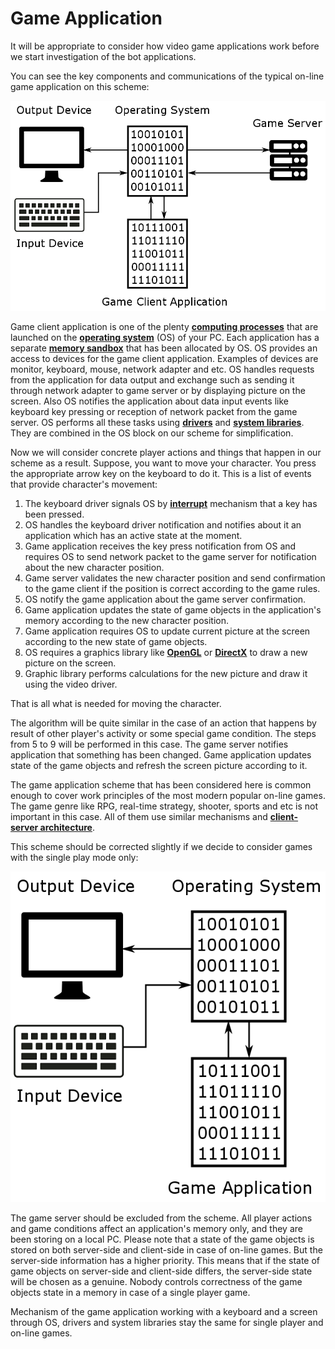 # Game Application

It will be appropriate to consider how video game applications work before we start investigation of the bot applications.

You can see the key components and communications of the typical on-line game application on this scheme:

![On-line Game Application Scheme](game-application.png)

Game client application is one of the plenty [**computing processes**](https://en.wikipedia.org/wiki/Process_%28computing%29) that are launched on the [**operating system**](https://en.wikipedia.org/wiki/Operating_system) (OS) of your PC. Each application has a separate [**memory sandbox**](http://duartes.org/gustavo/blog/post/anatomy-of-a-program-in-memory) that has been allocated by OS. OS provides an access to devices for the game client application. Examples of devices are monitor, keyboard, mouse, network adapter and etc. OS handles requests from the application for data output and exchange such as sending it through network adapter to game server or by displaying picture on the screen. Also OS notifies the application about data input events like keyboard key pressing or reception of network packet from the game server. OS performs all these tasks using [**drivers**](https://en.wikipedia.org/wiki/Device_driver) and [**system libraries**](https://en.wikipedia.org/wiki/Library_%28computing%29). They are combined in the OS block on our scheme for simplification.

Now we will consider concrete player actions and things that happen in our scheme as a result. Suppose, you want to move your character. You press the appropriate arrow key on the keyboard to do it. This is a list of events that provide character's movement:

1. The keyboard driver signals OS by [**interrupt**](https://en.wikipedia.org/wiki/Interrupt) mechanism that a key has been pressed.
2. OS handles the keyboard driver notification and notifies about it an application which has an active state at the moment.
3. Game application receives the key press notification from OS and requires OS to send network packet to the game server for notification about the new character position.
4. Game server validates the new character position and send confirmation to the game client if the position is correct according to the game rules.
5. OS notify the game application about the game server confirmation.
6. Game application updates the state of game objects in the application's memory according to the new character position.
7. Game application requires OS to update current picture at the screen according to the new state of game objects.
8. OS requires a graphics library like [**OpenGL**](https://en.wikipedia.org/wiki/OpenGL) or [**DirectX**](https://en.wikipedia.org/wiki/DirectX) to draw a new picture on the screen. 
9. Graphic library performs calculations for the new picture and draw it using the video driver.

That is all what is needed for moving the character. 

The algorithm will be quite similar in the case of an action that happens by result of other player's activity or some special game condition. The steps from 5 to 9 will be performed in this case. The game server notifies application that something has been changed. Game application updates state of the game objects and refresh the screen picture according to it.

The game application scheme that has been considered here is common enough to cover work principles of the most modern popular on-line games. The game genre like RPG, real-time strategy, shooter, sports and etc is not important in this case. All of them use similar mechanisms and [**client-server architecture**](https://en.wikipedia.org/wiki/Client%E2%80%93server_model).

This scheme should be corrected slightly if we decide to consider games with the single play mode only:

![Local Game Application Scheme](game-local-application.png)

The game server should be excluded from the scheme. All player actions and game conditions affect an application's memory only, and they are been storing on a local PC. Please note that a state of the game objects is stored on both server-side and client-side in case of on-line games. But the server-side information has a higher priority. This means that if the state of game objects on server-side and client-side differs, the server-side state will be chosen as a genuine. Nobody controls correctness of the game objects state in a memory in case of a single player game.

Mechanism of the game application working with a keyboard and a screen through OS, drivers and system libraries stay the same for single player and on-line games.